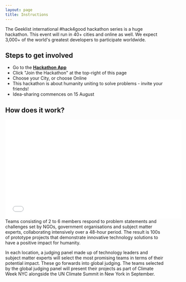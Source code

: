 ```yaml
---
layout: page
title: Instructions
---
```

The Geeklist international #hack4good hackathon series is a huge hackathon. This event will run in 40+ cities and online as well. We expect 3,000+ of the world's greatest developers to participate worldwide.

## Steps to get involved
* Go to the <a href="https://geekli.st/hackathon/hack4good-06" target="_new">**Hackathon App**</a>
* Click "Join the Hackathon" at the top-right of this page
* Choose your City, or choose Online
* This hackathon is about humanity uniting to solve problems - invite your friends!
* Idea-sharing commences on 15 August

## How does it work?
<iframe width="560" height="315" src="//www.youtube-nocookie.com/embed/1KmTvL1G7P8?rel=0" frameborder="0" allowfullscreen></iframe>
Teams consisting of 2 to 6 members respond to problem statements and challenges set by NGOs, government organisations and subject matter experts, collaborating intensively over a 48-hour period. The result is 100s of prototype projects that demonstrate innovative technology solutions to have a positive impact for humanity.

In each location, a judging panel made up of technology leaders and subject matter experts will select the most promising teams in terms of their potential impact. These go forwards into global judging. The teams selected by the global judging panel will present their projects as part of Climate Week NYC alongside the UN Climate Summit in New York in September.
